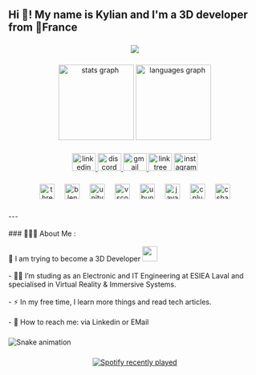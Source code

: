<h2 align="left">Hi 👋! My name is Kylian and I'm a 3D developer from 🥖France</h2>

###

<div align="center">
  <img src="https://profile-counter.glitch.me/MtK50/count.svg?"  />
</div>

###

<div align="center">
  <img src="https://github-readme-stats.vercel.app/api?username=MtK50&hide_title=false&hide_rank=false&show_icons=true&include_all_commits=true&count_private=true&disable_animations=false&theme=dracula&locale=en&hide_border=false" height="150" alt="stats graph"  />
  <img src="https://github-readme-stats.vercel.app/api/top-langs?username=MtK50&locale=en&hide_title=false&layout=compact&card_width=320&langs_count=5&theme=dracula&hide_border=false" height="150" alt="languages graph"  />
</div>

###

<div align="center">
  <a href="https://www.linkedin.com/in/kylian-maillard/" target="_blank">
    <img src="https://raw.githubusercontent.com/maurodesouza/profile-readme-generator/master/src/assets/icons/social/linkedin/default.svg" width="47" height="35" alt="linkedin logo"  />
  </a>
  <a href="https://www.discord.com/users/202500419388178432" target="_blank">
    <img src="https://raw.githubusercontent.com/maurodesouza/profile-readme-generator/master/src/assets/icons/social/discord/default.svg" width="47" height="35" alt="discord logo"  />
  </a>
  <a href="mailto:kylian.maillard50@gmail.com?" target="_blank">
    <img src="https://raw.githubusercontent.com/maurodesouza/profile-readme-generator/master/src/assets/icons/social/gmail/default.svg" width="47" height="35" alt="gmail logo"  />
  </a>
  <img src="https://raw.githubusercontent.com/maurodesouza/profile-readme-generator/master/src/assets/icons/social/linktree/default.svg" width="47" height="35" alt="linktree logo"  />
  <a href="https://www.instagram.com/kyky._.mld/" target="_blank">
    <img src="https://raw.githubusercontent.com/maurodesouza/profile-readme-generator/master/src/assets/icons/social/instagram/default.svg" width="47" height="35" alt="instagram logo"  />
  </a>
</div>

###

<div align="center">
  <img src="https://img.shields.io/badge/Three.js-000000?logo=threedotjs&logoColor=white&style=for-the-badge" height="30" alt="threejs logo"  />
  <img width="12" />
  <img src="https://img.shields.io/badge/Blender-F5792A?logo=blender&logoColor=black&style=for-the-badge" height="30" alt="blender logo"  />
  <img width="12" />
  <img src="https://img.shields.io/badge/Unity-FFFFFF?logo=unity&logoColor=black&style=for-the-badge" height="30" alt="unity logo"  />
  <img width="12" />
  <img src="https://cdn.jsdelivr.net/gh/devicons/devicon/icons/vscode/vscode-original.svg" height="30" alt="vscode logo"  />
  <img width="12" />
  <img src="https://cdn.jsdelivr.net/gh/devicons/devicon/icons/ubuntu/ubuntu-plain.svg" height="30" alt="ubuntu logo"  />
  <img width="12" />
  <img src="https://cdn.jsdelivr.net/gh/devicons/devicon/icons/java/java-original.svg" height="30" alt="java logo"  />
  <img width="12" />
  <img src="https://cdn.jsdelivr.net/gh/devicons/devicon/icons/cplusplus/cplusplus-original.svg" height="30" alt="cplusplus logo"  />
  <img width="12" />
  <img src="https://cdn.jsdelivr.net/gh/devicons/devicon/icons/csharp/csharp-original.svg" height="30" alt="csharp logo"  />
</div>

###

<p align="left">---<br><br>
### 👨🏻‍💻 About Me :<br>
  <br>🥽 I am trying to become a 3D Developer <img src="https://media.giphy.com/media/WUlplcMpOCEmTGBtBW/giphy.gif" width="30"><br>
  <br>- 👨‍🎓 I’m studing as an Electronic and IT Engineering at ESIEA Laval and specialised in Virtual Reality & Immersive Systems.<br>
  <br>- ⚡ In my free time, I learn more things and read tech articles.<br>
  <br>- 📧 How to reach me: via Linkedin or EMail</p>

###

<img src="https://raw.githubusercontent.com/MtK50/MtK50/output/snake.svg" alt="Snake animation" />

###

<div align="center">
  <a href="https://open.spotify.com/user/misteurkiwi">
    <img src="https://spotify-recently-played-readme.vercel.app/api?user=misteurkiwi&count=5&unique=true&width=700" alt="Spotify recently played"  />
  </a>
</div>

###
